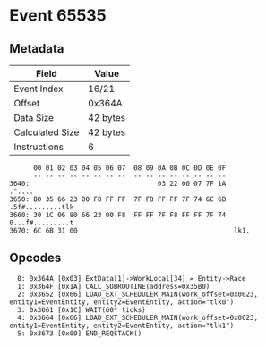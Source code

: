 # Event 65535

## Metadata

| Field           | Value    |
|-----------------|----------|
| Event Index     | 16/21    |
| Offset          | 0x364A   |
| Data Size       | 42 bytes |
| Calculated Size | 42 bytes |
| Instructions    | 6        |

```
      00 01 02 03 04 05 06 07  08 09 0A 0B 0C 0D 0E 0F
      -- -- -- -- -- -- -- --  -- -- -- -- -- -- -- --
3640:                                03 22 00 07 7F 1A            ."....
3650: B0 35 66 23 00 F8 FF FF  7F F8 FF FF 7F 74 6C 6B  .5f#.........tlk
3660: 30 1C 06 80 66 23 00 F8  FF FF 7F F8 FF FF 7F 74  0...f#.........t
3670: 6C 6B 31 00                                       lk1.            
```

## Opcodes

```
  0: 0x364A [0x03] ExtData[1]->WorkLocal[34] = Entity->Race
  1: 0x364F [0x1A] CALL_SUBROUTINE(address=0x35B0)
  2: 0x3652 [0x66] LOAD_EXT_SCHEDULER_MAIN(work_offset=0x0023, entity1=EventEntity, entity2=EventEntity, action="tlk0")
  3: 0x3661 [0x1C] WAIT(60* ticks)
  4: 0x3664 [0x66] LOAD_EXT_SCHEDULER_MAIN(work_offset=0x0023, entity1=EventEntity, entity2=EventEntity, action="tlk1")
  5: 0x3673 [0x00] END_REQSTACK()
```
